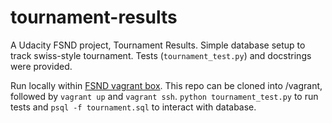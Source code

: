 # tournament-results

A Udacity FSND project, Tournament Results. Simple database setup to track swiss-style tournament. Tests (`tournament_test.py`) and docstrings were provided.

Run locally within [FSND vagrant box](https://github.com/udacity/fullstack-nanodegree-vm). This repo can be cloned into /vagrant, followed by `vagrant up` and `vagrant ssh`. `python tournament_test.py` to run tests and `psql -f tournament.sql` to interact with database.
